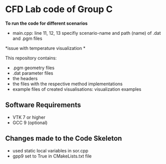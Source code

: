 # CFD Lab code of Group C


**To run the code for different scenarios**
*  main.cpp: line 11, 12, 13 specifiy scenario-name and path (name) of .dat and .pgm files

*issue with temperature visualization *


This repository contains:

* .pgm geometry files
* .dat parameter files
* the headers
* the files with the respective method implementations 
* example files of created visualisations: visualization examples


## Software Requirements

* VTK 7 or higher
* GCC 9 (optional) 


## Changes made to the Code Skeleton

*  used static local variables in sor.cpp
*  gpp9 set to True in CMakeLists.txt file

